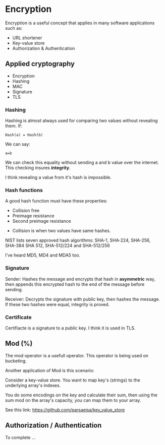 # Encryption

Encryption is a useful concept that applies in many software applications such as:
- URL shortener
- Key-value store
- Authorization & Authentication

## Applied cryptography
- Encryption
- Hashing
- MAC
- Signature
- TLS

### Hashing

Hashing is almost always used for comparing two values without revealing them. If:
```
Hash(a) = Hash(b)
```
We can say:
```
a=b
```

We can check this equality without sending a and b value over the internet. This checking insures **integrity**.

I think revealing a value from it's hash is impossible.

### Hash functions

A good hash function must have these properties:
- Collision free
- Preimage resistance
- Second preimage resistance

* Collision is when two values have same hashes.

NIST lists seven approved hash algorithms: SHA-1, SHA-224, SHA-256, SHA-384 SHA
512, SHA-512/224 and SHA-512/256

I've heard MD5, MD4 and MDA5 too.

### Signature

Sender: Hashes the message and encrypts that hash in **asymmetric** way, then appends this encrypted hash to the end of the message before sending.

Receiver: Decrypts the signature with public key, then hashes the message. If these two hashes were equal, integrity is proved.

###  Certificate

Certifiacte is a signature to a public key. I think it is used in TLS.

## Mod (%)

The mod operator is a usefull operator. This operator is being used on bucketing. 

Another application of Mod is this scenario:

Consider a key-value store. You want to map key's (strings) to the underlying array's indexes. 

You do some encodings on the key and calculate their sum, then using the sum mod on the array's capacity, you can map them to your array. 

See this link: https://github.com/parsaeisa/key_value_store

## Authorization / Authentication

To complete  ...